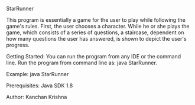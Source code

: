 StarRunner

This program is essentially a game for the user to play while following the game's rules. First, the user chooses a character. 
While he or she plays the game, which consists of a series of questions, a staircase, dependent on how many questions the user has answered,
is shown to depict the user's progress. 


Getting Started: You can run the program from any IDE or the command line. Run the program from command line as: java StarRunner.

Example: java StarRunner 

Prerequisites:
Java SDK 1.8

Author:
Kanchan Krishna
